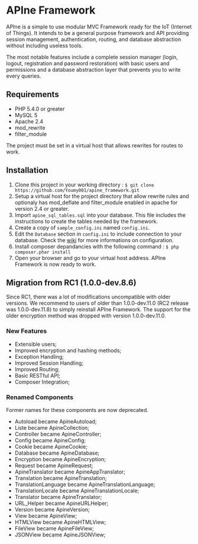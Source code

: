 APIne Framework
================

APIne is a simple to use modular MVC Framework ready for the IoT (Internet of Things). It intends to be a general purpose framework and API providing session management, authentication, routing, and database abstraction without including useless tools.

The most notable features include a complete session manager (login, logout, registration and password restoration) with basic users and permissions and a database abstraction layer that prevents you to write every queries.

## Requirements
* PHP 5.4.0 or greater
* MySQL 5
* Apache 2.4
* mod_rewrite
* filter_module

The project must be set in a virtual host that allows rewrites for routes to work.

## Installation

1. Clone this project in your working directory : `$ git clone https://github.com/Youmy001/apine_framework.git`
2. Setup a virtual host for the project directory that allow rewrite rules and optionaly has mod\_deflate and filter\_module enabled in apache for version 2.4 or greater.
3. Import `apine_sql_tables.sql` into your database. This file includes the instructions to create the tables needed by the framework.
4. Create a copy of `sample_config.ini` named `config.ini`.
5. Edit the `Database` section in `config.ini` to include connection to your database. Check the [wiki](https://github.com/Youmy001/apine_framework/wiki) for more informations on configuration.
6. Install composer depandancies with the following command : `$ php composer.phar install`
7. Open your browser and go to your virtual host address. APIne Framework is now ready to work.

## Migration from RC1 (1.0.0-dev.8.6)

Since RC1, there was a lot of modifications uncompatible with older versions. We recommend to users of older than 1.0.0-dev.11.0 (RC2 release was 1.0.0-dev.11.8) to simply reinstall APIne Framework. The support for the older encryption method was dropped with version 1.0.0-dev.11.0.

### New Features
* Extensible users;
* Improved encryption and hashing methods;
* Exception Handling;
* Improved Session Handling;
* Improved Routing;
* Basic RESTful API;
* Composer Integration;

### Renamed Components

Former names for these components are now deprecated.

* Autoload became ApineAutoload;
* Liste became ApineCollection;
* Controller became ApineController;
* Config became ApineConfig;
* Cookie became ApineCookie;
* Database became ApineDatabase;
* Encryption became ApineEncryption;
* Request became ApineRequest;
* ApineTranslator became ApineAppTranslator;
* Translation became ApineTranslation;
* TranslationLanguage became ApineTranslationLanguage;
* TranslationLocale became ApineTranslationLocale;
* Translator became ApineTranslator;
* URL_Helper became ApineURLHelper;
* Version became ApineVersion;
* View became ApineView;
* HTMLView became ApineHTMLView;
* FileView became ApineFileView;
* JSONView became ApineJSONView;

